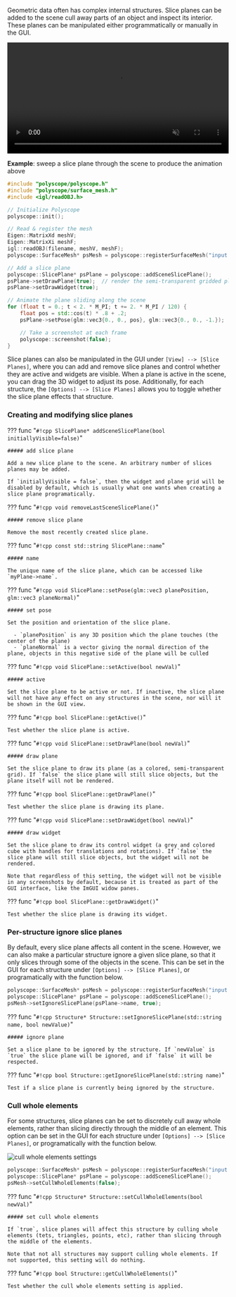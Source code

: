 Geometric data often has complex internal structures. Slice planes can be added to the scene cull away parts of an object and inspect its interior. These planes can be manipulated either programmatically or manually in the GUI.

<video width=100% autoplay muted loop>
  <source src="/media/movies/slice_slide.mp4" type="video/mp4">
  Your browser does not support the video tag.
</video>


**Example**: sweep a slice plane through the scene to produce the animation above

```cpp
#include "polyscope/polyscope.h"
#include "polyscope/surface_mesh.h"
#include <igl/readOBJ.h>

// Initialize Polyscope
polyscope::init();

// Read & register the mesh
Eigen::MatrixXd meshV;
Eigen::MatrixXi meshF;
igl::readOBJ(filename, meshV, meshF);
polyscope::SurfaceMesh* psMesh = polyscope::registerSurfaceMesh("input mesh", meshV, meshF);

// Add a slice plane
polyscope::SlicePlane* psPlane = polyscope::addSceneSlicePlane();
psPlane->setDrawPlane(true);  // render the semi-transparent gridded plane
psPlane->setDrawWidget(true);

// Animate the plane sliding along the scene
for (float t = 0.; t < 2. * M_PI; t += 2. * M_PI / 120) {
    float pos = std::cos(t) * .8 + .2;
    psPlane->setPose(glm::vec3{0., 0., pos}, glm::vec3{0., 0., -1.});

    // Take a screenshot at each frame
    polyscope::screenshot(false);
}
```

Slice planes can also be manipulated in the GUI under `[View] --> [Slice Planes]`, where you can add and remove slice planes and control whether they are active and widgets are visible. When a plane is active in the scene, you can drag the 3D widget to adjust its pose. Additionally, for each structure, the `[Options] --> [Slice Planes]` allows you to toggle whether the slice plane effects that structure.


### Creating and modifying slice planes

??? func "`#!cpp SlicePlane* addSceneSlicePlane(bool initiallyVisible=false)`"
    
    ##### add slice plane
    
    Add a new slice plane to the scene. An arbitrary number of slices planes may be added.

    If `initiallyVisible = false`, then the widget and plane grid will be disabled by default, which is usually what one wants when creating a slice plane programatically.


??? func "`#!cpp void removeLastSceneSlicePlane()`"
    
    ##### remove slice plane
    
    Remove the most recently created slice plane.


??? func "`#!cpp const std::string SlicePlane::name`"
    
    ##### name

    The unique name of the slice plane, which can be accessed like `myPlane->name`.

??? func "`#!cpp void SlicePlane::setPose(glm::vec3 planePosition, glm::vec3 planeNormal)`"
    
    ##### set pose

    Set the position and orientation of the slice plane.

      - `planePosition` is any 3D position which the plane touches (the center of the plane)
      - `planeNormal` is a vector giving the normal direction of the plane, objects in this negative side of the plane will be culled
    

??? func "`#!cpp void SlicePlane::setActive(bool newVal)`"
    
    ##### active
 
    Set the slice plane to be active or not. If inactive, the slice plane will not have any effect on any structures in the scene, nor will it be shown in the GUI view.


??? func "`#!cpp bool SlicePlane::getActive()`"
    
    Test whether the slice plane is active.


??? func "`#!cpp void SlicePlane::setDrawPlane(bool newVal)`"
    
    ##### draw plane
    
    Set the slice plane to draw its plane (as a colored, semi-transparent grid). If `false` the slice plane will still slice objects, but the plane itself will not be rendered.


??? func "`#!cpp bool SlicePlane::getDrawPlane()`"
    
    Test whether the slice plane is drawing its plane.


??? func "`#!cpp void SlicePlane::setDrawWidget(bool newVal)`"
    
    ##### draw widget
    
    Set the slice plane to draw its control widget (a grey and colored cube with handles for translations and rotations). If `false` the slice plane will still slice objects, but the widget will not be rendered.

    Note that regardless of this setting, the widget will not be visible in any screenshots by default, because it is treated as part of the GUI interface, like the ImGUI widow panes.


??? func "`#!cpp bool SlicePlane::getDrawWidget()`"
    
    Test whether the slice plane is drawing its widget.


### Per-structure ignore slice planes

By default, every slice plane affects all content in the scene. However, we can also make a particular structure ignore a given slice plane, so that it only slices through some of the objects in the scene. This can be set in the GUI for each structure under `[Options] --> [Slice Planes]`, or programatically with the function below.

```cpp
polyscope::SurfaceMesh* psMesh = polyscope::registerSurfaceMesh("input mesh", meshV, meshF);
polyscope::SlicePlane* psPlane = polyscope::addSceneSlicePlane();
psMesh->setIgnoreSlicePlane(psPlane->name, true);
```

??? func "`#!cpp Structure* Structure::setIgnoreSlicePlane(std::string name, bool newValue)`"
    
    ##### ignore plane
    
    Set a slice plane to be ignored by the structure. If `newValue` is `true` the slice plane will be ignored, and if `false` it will be respected.

??? func "`#!cpp bool Structure::getIgnoreSlicePlane(std::string name)`"

    Test if a slice plane is currently being ignored by the structure.

### Cull whole elements

For some structures, slice planes can be set to discretely cull away whole elements, rather than slicing directly through the middle of an element.  This option can be set in the GUI for each structure under `[Options] --> [Slice Planes]`, or programatically with the function below.

![cull whole elements settings](/media/cull_whole_elements.png)

```cpp
polyscope::SurfaceMesh* psMesh = polyscope::registerSurfaceMesh("input mesh", meshV, meshF);
polyscope::SlicePlane* psPlane = polyscope::addSceneSlicePlane();
psMesh->setCullWholeElements(false);
```

??? func "`#!cpp Structure* Structure::setCullWholeElements(bool newVal)`"
    
    ##### set cull whole elements

    If `true`, slice planes will affect this structure by culling whole elements (tets, triangles, points, etc), rather than slicing through the middle of the elements.

    Note that not all structures may support culling whole elements. If not supported, this setting will do nothing.

??? func "`#!cpp bool Structure::getCullWholeElements()`"

    Test whether the cull whole elements setting is applied.

